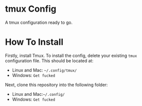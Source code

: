 # tmux Config
A tmux configuration ready to go.

# How To Install

Firstly, install Tmux. To install the config, delete your existing `tmux` configuration file. This should be located at:

- Linux and Mac: `~/.config/tmux/`
- Windows: `Get fucked`

Next, clone this repository into the following folder:

- Linux and Mac:`~/.config/`
- Windows: `Get fucked`
